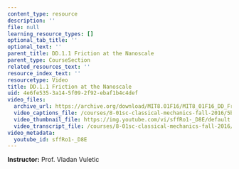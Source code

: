 ```yaml
---
content_type: resource
description: ''
file: null
learning_resource_types: []
optional_tab_title: ''
optional_text: ''
parent_title: DD.1.1 Friction at the Nanoscale
parent_type: CourseSection
related_resources_text: ''
resource_index_text: ''
resourcetype: Video
title: DD.1.1 Friction at the Nanoscale
uid: 4e6fe535-3a14-5f09-2f92-ebaf1b4c4def
video_files:
  archive_url: https://archive.org/download/MIT8.01F16/MIT8_01F16_DD_Friction_360p.mp4
  video_captions_file: /courses/8-01sc-classical-mechanics-fall-2016/5b342f033acb5a88ad624463d4e5f0a4_sffRo1-_D8E.vtt
  video_thumbnail_file: https://img.youtube.com/vi/sffRo1-_D8E/default.jpg
  video_transcript_file: /courses/8-01sc-classical-mechanics-fall-2016/d3b0568216fdea3971af3cd9f9daad3e_sffRo1-_D8E.pdf
video_metadata:
  youtube_id: sffRo1-_D8E
---
```


**Instructor:** Prof. Vladan Vuletic